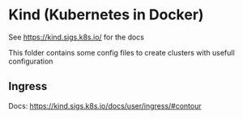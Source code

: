 # Kind (Kubernetes in Docker)
See https://kind.sigs.k8s.io/ for the docs

This folder contains some config files to create clusters with usefull configuration

## Ingress 
Docs: https://kind.sigs.k8s.io/docs/user/ingress/#contour
